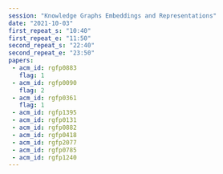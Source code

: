 ```yaml
---
session: "Knowledge Graphs Embeddings and Representations"
date: "2021-10-03" 
first_repeat_s: "10:40" 
first_repeat_e: "11:50" 
second_repeat_s: "22:40" 
second_repeat_e: "23:50" 
papers:
 - acm_id: rgfp0883
   flag: 1
 - acm_id: rgfp0090
   flag: 2
 - acm_id: rgfp0361
   flag: 1
 - acm_id: rgfp1395
 - acm_id: rgfp0131
 - acm_id: rgfp0882
 - acm_id: rgfp0418
 - acm_id: rgfp2077
 - acm_id: rgfp0785
 - acm_id: rgfp1240
---
```

